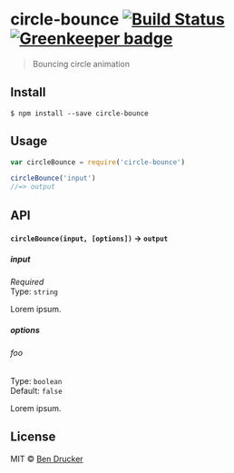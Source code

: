 # circle-bounce [![Build Status](https://travis-ci.org/bendrucker/circle-bounce.svg?branch=master)](https://travis-ci.org/bendrucker/circle-bounce) [![Greenkeeper badge](https://badges.greenkeeper.io/bendrucker/circle-bounce.svg)](https://greenkeeper.io/)

> Bouncing circle animation


## Install

```
$ npm install --save circle-bounce
```


## Usage

```js
var circleBounce = require('circle-bounce')

circleBounce('input')
//=> output
```

## API

#### `circleBounce(input, [options])` -> `output`

##### input

*Required*  
Type: `string`

Lorem ipsum.

##### options

###### foo

Type: `boolean`  
Default: `false`

Lorem ipsum.


## License

MIT © [Ben Drucker](http://bendrucker.me)
